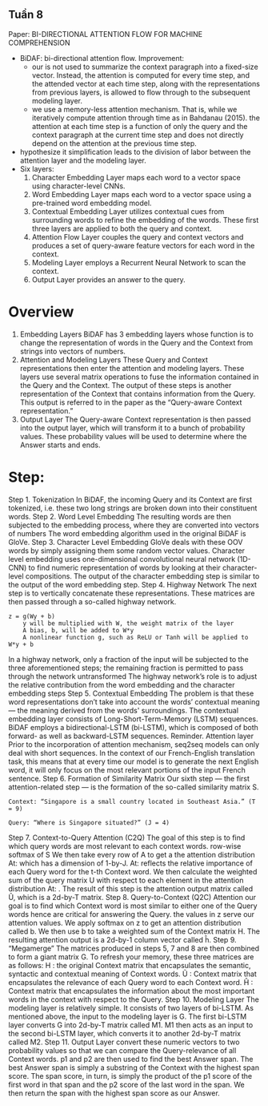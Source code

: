 ## Tuần 8
Paper: BI-DIRECTIONAL ATTENTION FLOW FOR MACHINE COMPREHENSION
* BiDAF: bi-directional attention flow. Improvement: 
  * our is not used to summarize the context paragraph into a fixed-size vector. Instead, the attention is computed for every time step, and the attended vector at each time step, along with the representations from previous layers, is allowed to flow through to the subsequent modeling layer.
  * we use a memory-less attention mechanism. That is, while we iteratively compute attention through time as in Bahdanau (2015). the attention at each time step is a function of only the query and the context paragraph at the current time step and does not directly depend on the attention at the previous time step.
* hypothesize it simplification leads to the division of labor between the attention layer and the modeling layer.
* Six layers:
  1. Character Embedding Layer maps each word to a vector space using character-level
CNNs.
  2. Word Embedding Layer maps each word to a vector space using a pre-trained word embedding model.
  3. Contextual Embedding Layer utilizes contextual cues from surrounding words to refine the embedding of the words. These first three layers are applied to both the query and context.
  4. Attention Flow Layer couples the query and context vectors and produces a set of query-aware feature vectors for each word in the context.
  5. Modeling Layer employs a Recurrent Neural Network to scan the context.
  6. Output Layer provides an answer to the query.


# Overview
1. Embedding Layers
BiDAF has 3 embedding layers whose function is to change the representation of words in the Query and the Context from strings into vectors of numbers.
2. Attention and Modeling Layers
These Query and Context representations then enter the attention and modeling layers. These layers use several matrix operations to fuse the information contained in the Query and the Context. The output of these steps is another representation of the Context that contains information from the Query. This output is referred to in the paper as the “Query-aware Context representation.”
3. Output Layer
The Query-aware Context representation is then passed into the output layer, which will transform it to a bunch of probability values. These probability values will be used to determine where the Answer starts and ends.
# Step:
Step 1. Tokenization
In BiDAF, the incoming Query and its Context are first tokenized, i.e. these two long strings are broken down into their constituent words. 
Step 2. Word Level Embedding
The resulting words are then subjected to the embedding process, where they are converted into vectors of numbers
The word embedding algorithm used in the original BiDAF is GloVe.
Step 3. Character Level Embedding
GloVe deals with these OOV words by simply assigning them some random vector values.
Character level embedding uses one-dimensional convolutional neural network (1D-CNN) to find numeric representation of words by looking at their character-level compositions.
The output of the character embedding step is similar to the output of the word embedding step. 
Step 4. Highway Network
The next step is to vertically concatenate these representations.
These matrices are then passed through a so-called highway network.
```
z = g(Wy + b)
    y will be multiplied with W, the weight matrix of the layer
    A bias, b, will be added to W*y
    A nonlinear function g, such as ReLU or Tanh will be applied to W*y + b
```
In a highway network, only a fraction of the input will be subjected to the three aforementioned steps; the remaining fraction is permitted to pass through the network untransformed
The highway network’s role is to adjust the relative contribution from the word embedding and the character embedding steps
Step 5. Contextual Embedding
The problem is that these word representations don’t take into account the words’ contextual meaning — the meaning derived from the words' surroundings.
 The contextual embedding layer consists of Long-Short-Term-Memory (LSTM) sequences. 
 BiDAF employs a bidirectional-LSTM (bi-LSTM), which is composed of both forward- as well as backward-LSTM sequences. 
 Reminder. Attention layer
 Prior to the incorporation of attention mechanism, seq2seq models can only deal with short sequences. 
 In the context of our French-English translation task, this means that at every time our model is to generate the next English word, it will only focus on the most relevant portions of the input French sentence.
 Step 6. Formation of Similarity Matrix
 Our sixth step — the first attention-related step — is the formation of the so-called similarity matrix S.     
 ```
 Context: “Singapore is a small country located in Southeast Asia.” (T = 9)     
 
 Query: “Where is Singapore situated?” (J = 4)
 ```
Step 7. Context-to-Query Attention (C2Q)
The goal of this step is to find which query words are most relevant to each context words.
row-wise softmax of S
We then take every row of A to get a the attention distribution At: which has a dimension of 1-by-J. At: reflects the relative importance of each Query word for the t-th Context word.
We then calculate the weighted sum of the query matrix U with respect to each element in the attention distribution At: . The result of this step is the attention output matrix called Ũ, which is a 2d-by-T matrix.
Step 8. Query-to-Context (Q2C) Attention
our goal is to find which Context word is most similar to either one of the Query words hence are critical for answering the Query.
the values in z serve our attention values. We apply softmax on z to get an attention distribution called b. We then use b to take a weighted sum of the Context matrix H. The resulting attention output is a 2d-by-1 column vector called ĥ.
Step 9. “Megamerge”
The matrices produced in steps 5, 7 and 8 are then combined to form a giant matrix G. To refresh your memory, these three matrices are as follows:
    H : the original Context matrix that encapsulates the semantic, syntactic and contextual meaning of Context words.
    Ũ : Context matrix that encapsulates the relevance of each Query word to each Context word.
    Ĥ : Context matrix that encapsulates the information about the most important words in the context with respect to the Query.
Step 10. Modeling Layer
The modeling layer is relatively simple. It consists of two layers of bi-LSTM. As mentioned above, the input to the modeling layer is G. The first bi-LSTM layer converts G into 2d-by-T matrix called M1.
M1 then acts as an input to the second bi-LSTM layer, which converts it to another 2d-by-T matrix called M2.
Step 11. Output Layer
 convert these numeric vectors to two probability values so that we can compare the Query-relevance of all Context words. 
 p1 and p2 are then used to find the best Answer span. The best Answer span is simply a substring of the Context with the highest span score. The span score, in turn, is simply the product of the p1 score of the first word in that span and the p2 score of the last word in the span. We then return the span with the highest span score as our Answer.